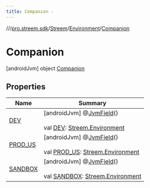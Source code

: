 ```yaml
---
title: Companion -
---
```

//[<root>](../../../../../index.md)/[pro.streem.sdk](../../../index.md)/[Streem](../../index.md)/[Environment](../index.md)/[Companion](index.md)



# Companion  
 [androidJvm] object [Companion](index.md)   


## Properties  
  
|  Name |  Summary | 
|---|---|
| <a name="pro.streem.sdk/Streem.Environment.Companion/DEV/#/PointingToDeclaration/"></a>[DEV](-d-e-v.md)| <a name="pro.streem.sdk/Streem.Environment.Companion/DEV/#/PointingToDeclaration/"></a> [androidJvm] @[JvmField](https://kotlinlang.org/api/latest/jvm/stdlib/kotlin.jvm/-jvm-field/index.html)()  <br>  <br>val [DEV](-d-e-v.md): [Streem.Environment](../index.md)   <br>|
| <a name="pro.streem.sdk/Streem.Environment.Companion/PROD_US/#/PointingToDeclaration/"></a>[PROD_US](-p-r-o-d_-u-s.md)| <a name="pro.streem.sdk/Streem.Environment.Companion/PROD_US/#/PointingToDeclaration/"></a> [androidJvm] @[JvmField](https://kotlinlang.org/api/latest/jvm/stdlib/kotlin.jvm/-jvm-field/index.html)()  <br>  <br>val [PROD_US](-p-r-o-d_-u-s.md): [Streem.Environment](../index.md)   <br>|
| <a name="pro.streem.sdk/Streem.Environment.Companion/SANDBOX/#/PointingToDeclaration/"></a>[SANDBOX](-s-a-n-d-b-o-x.md)| <a name="pro.streem.sdk/Streem.Environment.Companion/SANDBOX/#/PointingToDeclaration/"></a> [androidJvm] @[JvmField](https://kotlinlang.org/api/latest/jvm/stdlib/kotlin.jvm/-jvm-field/index.html)()  <br>  <br>val [SANDBOX](-s-a-n-d-b-o-x.md): [Streem.Environment](../index.md)   <br>|

